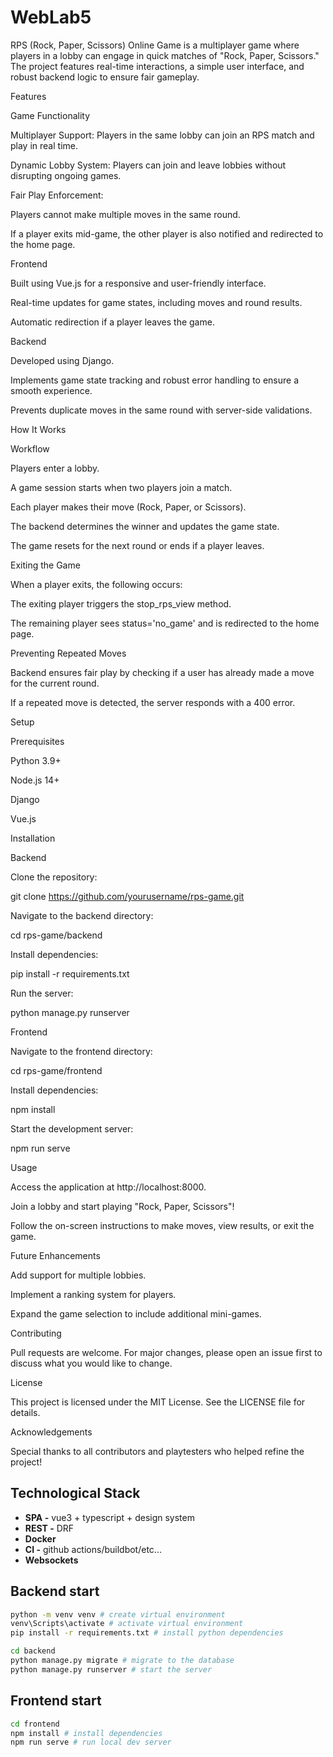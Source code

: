 # WebLab5

RPS (Rock, Paper, Scissors) Online Game is a multiplayer game where players in a lobby can engage in quick matches of "Rock, Paper, Scissors." The project features real-time interactions, a simple user interface, and robust backend logic to ensure fair gameplay.

Features

Game Functionality

Multiplayer Support: Players in the same lobby can join an RPS match and play in real time.

Dynamic Lobby System: Players can join and leave lobbies without disrupting ongoing games.

Fair Play Enforcement:

Players cannot make multiple moves in the same round.

If a player exits mid-game, the other player is also notified and redirected to the home page.

Frontend

Built using Vue.js for a responsive and user-friendly interface.

Real-time updates for game states, including moves and round results.

Automatic redirection if a player leaves the game.

Backend

Developed using Django.

Implements game state tracking and robust error handling to ensure a smooth experience.

Prevents duplicate moves in the same round with server-side validations.

How It Works

Workflow

Players enter a lobby.

A game session starts when two players join a match.

Each player makes their move (Rock, Paper, or Scissors).

The backend determines the winner and updates the game state.

The game resets for the next round or ends if a player leaves.

Exiting the Game

When a player exits, the following occurs:

The exiting player triggers the stop_rps_view method.

The remaining player sees status='no_game' and is redirected to the home page.

Preventing Repeated Moves

Backend ensures fair play by checking if a user has already made a move for the current round.

If a repeated move is detected, the server responds with a 400 error.

Setup

Prerequisites

Python 3.9+

Node.js 14+

Django

Vue.js

Installation

Backend

Clone the repository:

git clone https://github.com/yourusername/rps-game.git

Navigate to the backend directory:

cd rps-game/backend

Install dependencies:

pip install -r requirements.txt

Run the server:

python manage.py runserver

Frontend

Navigate to the frontend directory:

cd rps-game/frontend

Install dependencies:

npm install

Start the development server:

npm run serve

Usage

Access the application at http://localhost:8000.

Join a lobby and start playing "Rock, Paper, Scissors"!

Follow the on-screen instructions to make moves, view results, or exit the game.

Future Enhancements

Add support for multiple lobbies.

Implement a ranking system for players.

Expand the game selection to include additional mini-games.

Contributing

Pull requests are welcome. For major changes, please open an issue first to discuss what you would like to change.

License

This project is licensed under the MIT License. See the LICENSE file for details.

Acknowledgements

Special thanks to all contributors and playtesters who helped refine the project!

## Technological Stack

- **SPA -** vue3 + typescript + design system
- **REST -** DRF
- **Docker**
- **CI -** github actions/buildbot/etc...
- **Websockets**

## Backend start

```bash
python -m venv venv # create virtual environment
venv\Scripts\activate # activate virtual environment
pip install -r requirements.txt # install python dependencies

cd backend
python manage.py migrate # migrate to the database
python manage.py runserver # start the server
```

## Frontend start

```bash
cd frontend
npm install # install dependencies
npm run serve # run local dev server
```
